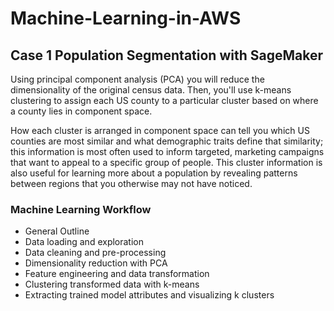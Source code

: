 # Machine-Learning-in-AWS

## Case 1 Population Segmentation with SageMaker

Using principal component analysis (PCA) you will reduce the dimensionality of the original census data. Then, you'll use k-means clustering to assign each US county to a particular cluster based on where a county lies in component space. 

How each cluster is arranged in component space can tell you which US counties are most similar and what demographic traits define that similarity; this information is most often used to inform targeted, marketing campaigns that want to appeal to a specific group of people. This cluster information is also useful for learning more about a population by revealing patterns between regions that you otherwise may not have noticed.

### Machine Learning Workflow
- General Outline
- Data loading and exploration
- Data cleaning and pre-processing
- Dimensionality reduction with PCA
- Feature engineering and data transformation
- Clustering transformed data with k-means
- Extracting trained model attributes and visualizing k clusters


